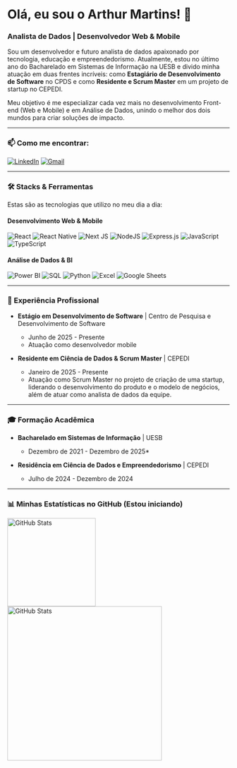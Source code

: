 # Olá, eu sou o Arthur Martins! 👋

### Analista de Dados | Desenvolvedor Web & Mobile 

Sou um desenvolvedor e futuro analista de dados apaixonado por tecnologia, educação e empreendedorismo. Atualmente, estou no último ano do Bacharelado em Sistemas de Informação na UESB e divido minha atuação em duas frentes incríveis: como **Estagiário de Desenvolvimento de Software** no CPDS e como **Residente e Scrum Master** em um projeto de startup no CEPEDI.

Meu objetivo é me especializar cada vez mais no desenvolvimento Front-end (Web e Mobile) e em Análise de Dados, unindo o melhor dos dois mundos para criar soluções de impacto.

---

### 📫 Como me encontrar:

[![LinkedIn](https://img.shields.io/badge/LinkedIn-0077B5?style=for-the-badge&logo=linkedin&logoColor=white)](https://www.linkedin.com/in/arthur-martins-510b36235)
[![Gmail](https://img.shields.io/badge/Gmail-D14836?style=for-the-badge&logo=gmail&logoColor=white)](mailto:arthurlagomarttins@gmail.com)

---

### 🛠️ Stacks & Ferramentas

Estas são as tecnologias que utilizo no meu dia a dia:

#### **Desenvolvimento Web & Mobile**
![React](https://img.shields.io/badge/react-%2320232A.svg?style=for-the-badge&logo=react&logoColor=%2361DAFB)
![React Native](https://img.shields.io/badge/react_native-%2320232A.svg?style=for-the-badge&logo=react&logoColor=%2361DAFB)
![Next JS](https://img.shields.io/badge/Next-black?style=for-the-badge&logo=next.js&logoColor=white)
![NodeJS](https://img.shields.io/badge/node.js-6DA55F?style=for-the-badge&logo=node.js&logoColor=white)
![Express.js](https://img.shields.io/badge/express.js-%23404d59.svg?style=for-the-badge&logo=express&logoColor=%2361DAFB)
![JavaScript](https://img.shields.io/badge/javascript-%23323330.svg?style=for-the-badge&logo=javascript&logoColor=%23F7DF1E)
![TypeScript](https://img.shields.io/badge/typescript-%23007ACC.svg?style=for-the-badge&logo=typescript&logoColor=white)

#### **Análise de Dados & BI**
![Power BI](https://img.shields.io/badge/Power%20BI-F2C811?style=for-the-badge&logo=powerbi&logoColor=black)
![SQL](https://img.shields.io/badge/SQL-025E8C?style=for-the-badge&logo=microsoft-sql-server&logoColor=white)
![Python](https://img.shields.io/badge/python-3670A0?style=for-the-badge&logo=python&logoColor=ffdd54)
![Excel](https://img.shields.io/badge/Microsoft_Excel-217346?style=for-the-badge&logo=microsoft-excel&logoColor=white)
![Google Sheets](https://img.shields.io/badge/Google%20Sheets-34A853?style=for-the-badge&logo=google-sheets&logoColor=white)

---

### 💼 Experiência Profissional

-   **Estágio em Desenvolvimento de Software** | Centro de Pesquisa e Desenvolvimento de Software 
    -   Junho de 2025 - Presente 
    -   Atuação como desenvolvedor mobile

-   **Residente em Ciência de Dados & Scrum Master** | CEPEDI 
    -   Janeiro de 2025 - Presente 
    -   Atuação como Scrum Master no projeto de criação de uma startup, liderando o desenvolvimento do produto e o modelo de negócios, além de atuar como analista de dados da equipe. 

---    

### 🎓 Formação Acadêmica

-   **Bacharelado em Sistemas de Informação** | UESB 
    -   Dezembro de 2021 - Dezembro de 2025* 

-   **Residência em Ciência de Dados e Empreendedorismo** | CEPEDI 
    -   Julho de 2024 - Dezembro de 2024


---

### 📊 Minhas Estatísticas no GitHub (Estou iniciando)
<p>
  <img 
    align="left" 
    alt="GitHub Stats" 
    height="200" 
    style="padding-right: 5px;"
    src="https://github-readme-stats.vercel.app/api/top-langs/?username=jvsantos1&theme=algolia&layout=compact&custom_title=Tecnologias&langs_conunt=9"
  />

  <img 
    align="left" 
    alt="GitHub Stats" 
    width="350"
    src="https://github-readme-streak-stats.herokuapp.com/?user=jvsantos1&theme=algolia&locale=pt-br" 
  />  
</p>
